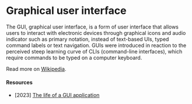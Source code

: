 # Graphical user interface

The GUI, graphical user interface, is a form of user interface that allows users to interact with electronic devices through graphical icons and audio indicator such as primary notation, instead of text-based UIs, typed command labels or text navigation. GUIs were introduced in reaction to the perceived steep learning curve of CLIs (command-line interfaces), which require commands to be typed on a computer keyboard.

Read more on [Wikipedia](https://en.wikipedia.org/wiki/Graphical_user_interface).

#### Resources
- [2023] [The life of a GUI application](https://informatique-libre.be/swilmet/blog/2023-04-25-the-life-of-a-GUI-application.html)
